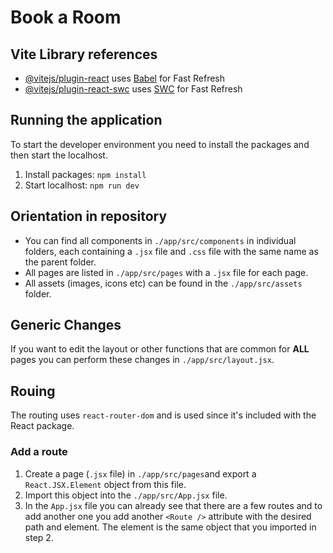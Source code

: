# Book a Room

## Vite Library references
- [@vitejs/plugin-react](https://github.com/vitejs/vite-plugin-react/blob/main/packages/plugin-react/README.md) uses [Babel](https://babeljs.io/) for Fast Refresh
- [@vitejs/plugin-react-swc](https://github.com/vitejs/vite-plugin-react-swc) uses [SWC](https://swc.rs/) for Fast Refresh

## Running the application
To start the developer environment you need to install the packages and then start the localhost.
1. Install packages: ```npm install```
2. Start localhost: ```npm run dev```


## Orientation in repository
- You can find all components in ```./app/src/components``` in individual folders, each containing a ```.jsx``` file and ```.css``` file with the same name as the parent folder.
- All pages are listed in ```./app/src/pages``` with a ```.jsx``` file for each page.
- All assets (images, icons etc) can be found in the ```./app/src/assets``` folder.

## Generic Changes
If you want to edit the layout or other functions that are common for **ALL** pages you can perform these changes in ```./app/src/layout.jsx```.

## Rouing
The routing uses ```react-router-dom``` and is used since it's included with the React package.
### Add a route
1. Create a page (```.jsx``` file) in ```./app/src/pages```and export a ```React.JSX.Element``` object from this file.
2. Import this object into the ```./app/src/App.jsx``` file.
3. In the ```App.jsx``` file you can already see that there are a few routes and to add another one you add another ```<Route />``` attribute with the desired path and element. The element is the same object that you imported in step 2.